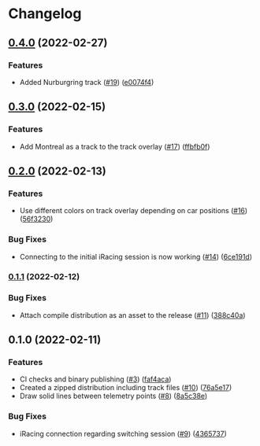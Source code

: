 # Changelog

## [0.4.0](https://github.com/kasper0406/uberlays/compare/v0.3.0...v0.4.0) (2022-02-27)


### Features

* Added Nurburgring track ([#19](https://github.com/kasper0406/uberlays/issues/19)) ([e0074f4](https://github.com/kasper0406/uberlays/commit/e0074f4c739bc6877bf8441f5f35bca11d6a13be))

## [0.3.0](https://github.com/kasper0406/uberlays/compare/v0.2.0...v0.3.0) (2022-02-15)


### Features

* Add Montreal as a track to the track overlay ([#17](https://github.com/kasper0406/uberlays/issues/17)) ([ffbfb0f](https://github.com/kasper0406/uberlays/commit/ffbfb0f8ba083168786c448b67449a5647af04e5))

## [0.2.0](https://github.com/kasper0406/uberlays/compare/v0.1.1...v0.2.0) (2022-02-13)


### Features

* Use different colors on track overlay depending on car positions ([#16](https://github.com/kasper0406/uberlays/issues/16)) ([56f3230](https://github.com/kasper0406/uberlays/commit/56f3230f5f3ad7bca78caa9f46b33ff16968216b))


### Bug Fixes

* Connecting to the initial iRacing session is now working ([#14](https://github.com/kasper0406/uberlays/issues/14)) ([6ce191d](https://github.com/kasper0406/uberlays/commit/6ce191db940518adb0516637ca7c696c0e467c03))

### [0.1.1](https://github.com/kasper0406/uberlays/compare/v0.1.0...v0.1.1) (2022-02-12)


### Bug Fixes

* Attach compile distribution as an asset to the release ([#11](https://github.com/kasper0406/uberlays/issues/11)) ([388c40a](https://github.com/kasper0406/uberlays/commit/388c40ab6ca1cf36861558d8070f2d4ad9fbcdb1))

## 0.1.0 (2022-02-11)


### Features

* CI checks and binary publishing ([#3](https://github.com/kasper0406/uberlays/issues/3)) ([faf4aca](https://github.com/kasper0406/uberlays/commit/faf4aca5983eae35d7827c9814e1274d684ab208))
* Created a zipped distribution including track files ([#10](https://github.com/kasper0406/uberlays/issues/10)) ([76a5e17](https://github.com/kasper0406/uberlays/commit/76a5e1779fecda82ac7c840cc74cedc4bd052cde))
* Draw solid lines between telemetry points ([#8](https://github.com/kasper0406/uberlays/issues/8)) ([8a5c38e](https://github.com/kasper0406/uberlays/commit/8a5c38edfe8b1c183c6b6ded29c618b773dea3da))


### Bug Fixes

* iRacing connection regarding switching session ([#9](https://github.com/kasper0406/uberlays/issues/9)) ([4365737](https://github.com/kasper0406/uberlays/commit/4365737c975b045aca1ce409bb55822c4bade120))
